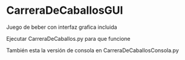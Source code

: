 # CarreraDeCaballosGUI
Juego de beber con interfaz grafica incluida

Ejecutar CarreraDeCaballos.py para que funcione

También esta la versión de consola en CarreraDeCaballosConsola.py
